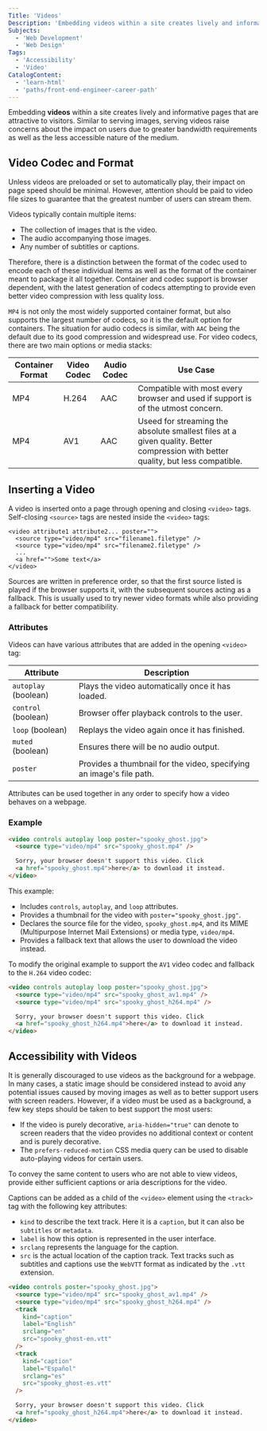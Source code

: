 ```yaml
---
Title: 'Videos'
Description: 'Embedding videos within a site creates lively and informative pages that are attractive to visitors.'
Subjects:
  - 'Web Development'
  - 'Web Design'
Tags:
  - 'Accessibility'
  - 'Video'
CatalogContent:
  - 'learn-html'
  - 'paths/front-end-engineer-career-path'
---
```


Embedding **videos** within a site creates lively and informative pages that are attractive to visitors. Similar to serving images, serving videos raise concerns about the impact on users due to greater bandwidth requirements as well as the less accessible nature of the medium.

## Video Codec and Format

Unless videos are preloaded or set to automatically play, their impact on page speed should be minimal. However, attention should be paid to video file sizes to guarantee that the greatest number of users can stream them.

Videos typically contain multiple items:

- The collection of images that is the video.
- The audio accompanying those images.
- Any number of subtitles or captions.

Therefore, there is a distinction between the format of the codec used to encode each of these individual items as well as the format of the container meant to package it all together. Container and codec support is browser dependent, with the latest generation of codecs attempting to provide even better video compression with less quality loss.

`MP4` is not only the most widely supported container format, but also supports the largest number of codecs, so it is the default option for containers. The situation for audio codecs is similar, with `AAC` being the default due to its good compression and widespread use. For video codecs, there are two main options or media stacks:

| Container Format | Video Codec | Audio Codec | Use Case                                                                                                                         |
| ---------------- | ----------- | ----------- | -------------------------------------------------------------------------------------------------------------------------------- |
| MP4              | H.264       | AAC         | Compatible with most every browser and used if support is of the utmost concern.                                                 |
| MP4              | AV1         | AAC         | Useed for streaming the absolute smallest files at a given quality. Better compression with better quality, but less compatible. |

## Inserting a Video

A video is inserted onto a page through opening and closing `<video>` tags. Self-closing `<source>` tags are nested inside the `<video>` tags:

```pseudo
<video attribute1 attribute2... poster="">
  <source type="video/mp4" src="filename1.filetype" />
  <source type="video/mp4" src="filename2.filetype" />
  ...
  <a href="">Some text</a>
</video>
```

Sources are written in preference order, so that the first source listed is played if the browser supports it, with the subsequent sources acting as a fallback. This is usually used to try newer video formats while also providing a fallback for better compatibility.

### Attributes

Videos can have various attributes that are added in the opening `<video>` tag:

| Attribute | Description |
| ---------------- | ----------- |
| `autoplay` (boolean) | Plays the video automatically once it has loaded. |
| `control` (boolean) | Browser offer playback controls to the user. |
| `loop` (boolean) | Replays the video again once it has finished. |
| `muted` (boolean) | Ensures there will be no audio output. |
| `poster`| Provides a thumbnail for the video, specifying an image's file path. |

Attributes can be used together in any order to specify how a video behaves on a webpage.

### Example

```html
<video controls autoplay loop poster="spooky_ghost.jpg">
  <source type="video/mp4" src="spooky_ghost.mp4" />

  Sorry, your browser doesn't support this video. Click
  <a href="spooky_ghost.mp4">here</a> to download it instead.
</video>
```

This example:

- Includes `controls`, `autoplay`, and `loop` attributes.
- Provides a thumbnail for the video with `poster="spooky_ghost.jpg"`.
- Declares the source file for the video, `spooky_ghost.mp4`, and its MIME (Multipurpose Internet Mail Extensions) or media type, `video/mp4`.
- Provides a fallback text that allows the user to download the video instead.

To modify the original example to support the `AV1` video codec and fallback to the `H.264` video codec:

```html
<video controls autoplay loop poster="spooky_ghost.jpg">
  <source type="video/mp4" src="spooky_ghost_av1.mp4" />
  <source type="video/mp4" src="spooky_ghost_h264.mp4" />

  Sorry, your browser doesn't support this video. Click
  <a href="spooky_ghost_h264.mp4">here</a> to download it instead.
</video>
```

## Accessibility with Videos

It is generally discouraged to use videos as the background for a webpage. In many cases, a static image should be considered instead to avoid any potential issues caused by moving images as well as to better support users with screen readers. However, if a video must be used as a background, a few key steps should be taken to best support the most users:

- If the video is purely decorative, `aria-hidden="true"` can denote to screen readers that the video provides no additional context or content and is purely decorative.
- The `prefers-reduced-motion` CSS media query can be used to disable auto-playing videos for certain users.

To convey the same content to users who are not able to view videos, provide either sufficient captions or aria descriptions for the video.

Captions can be added as a child of the `<video>` element using the `<track>` tag with the following key attributes:

- `kind` to describe the text track. Here it is a `caption`, but it can also be `subtitles` or `metadata`.
- `label` is how this option is represented in the user interface.
- `srclang` represents the language for the caption.
- `src` is the actual location of the caption track. Text tracks such as subtitles and captions use the `WebVTT` format as indicated by the `.vtt` extension.

```html
<video controls poster="spooky_ghost.jpg">
  <source type="video/mp4" src="spooky_ghost_av1.mp4" />
  <source type="video/mp4" src="spooky_ghost_h264.mp4" />
  <track
    kind="caption"
    label="English"
    srclang="en"
    src="spooky_ghost-en.vtt"
  />
  <track
    kind="caption"
    label="Español"
    srclang="es"
    src="spooky_ghost-es.vtt"
  />

  Sorry, your browser doesn't support this video. Click
  <a href="spooky_ghost_h264.mp4">here</a> to download it instead.
</video>
```
